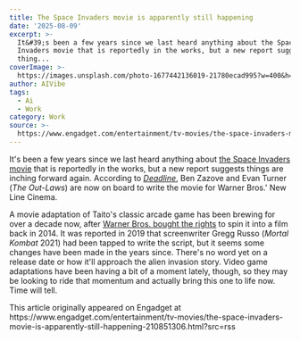 ```yaml
---
title: The Space Invaders movie is apparently still happening
date: '2025-08-09'
excerpt: >-
  It&#39;s been a few years since we last heard anything about the Space
  Invaders movie that is reportedly in the works, but a new report suggests
  thing...
coverImage: >-
  https://images.unsplash.com/photo-1677442136019-21780ecad995?w=400&h=200&fit=crop&auto=format
author: AIVibe
tags:
  - Ai
  - Work
category: Work
source: >-
  https://www.engadget.com/entertainment/tv-movies/the-space-invaders-movie-is-apparently-still-happening-210851306.html?src=rss
---
```

<p>It&#39;s been a few years since we last heard anything about <a data-i13n="elm:context_link;elmt:doNotAffiliate;cpos:1;pos:1" class="no-affiliate-link" href="https://www.engadget.com/2019-07-13-space-invaders-movie-in-production.html"><ins>the Space Invaders movie</ins></a> that is reportedly in the works, but a new report suggests things are inching forward again. According to <a data-i13n="elm:context_link;elmt:doNotAffiliate;cpos:2;pos:1" class="no-affiliate-link" href="https://deadline.com/2025/08/space-invaders-movie-new-line-ben-zazove-evan-turner-1236482473/"><em><ins>Deadline</ins></em></a>, Ben Zazove and Evan Turner (<em>The Out-Laws</em>) are now on board to write the movie for Warner Bros.&#39; New Line Cinema.</p>
<p>A movie adaptation of Taito&#39;s classic arcade game has been brewing for over a decade now, after <a data-i13n="elm:context_link;elmt:doNotAffiliate;cpos:3;pos:1" class="no-affiliate-link" href="https://www.engadget.com/2014-07-19-take-me-to-your-theater-space-invaders-movie-in-works.html"><ins>Warner Bros. bought the rights</ins></a> to spin it into a film back in 2014. It was reported in 2019 that screenwriter Gregg Russo (<em>Mortal Kombat</em> 2021) had been tapped to write the script, but it seems some changes have been made in the years since. There&#39;s no word yet on a release date or how it&#39;ll approach the alien invasion story. Video game adaptations have been having a bit of a moment lately, though, so they may be looking to ride that momentum and actually bring this one to life now. Time will tell.</p>
<span id="end-legacy-contents"></span>This article originally appeared on Engadget at https://www.engadget.com/entertainment/tv-movies/the-space-invaders-movie-is-apparently-still-happening-210851306.html?src=rss
